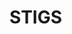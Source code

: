 # STIGS
<!--This project looks into CAT I and II STIGS on Canonical Ubuntu 20.04 Stig Checklist and fixes five STIGS.
This script will fix issues with mapping authenticated identity to user, sshd.service, vlock installation, inactivity timeouts, and disable the CTRL-ALT-DEL sequence. 
-->
